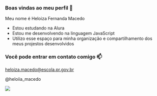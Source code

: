 ### Boas vindas ao meu perfil 💙

Meu nome é Heloiza Fernanda Macedo

- Estou estudando na Alura
- Estou me desenvolvendo na linguagem JavaScript
- Utilizo esse espaço para minha organização e compartilhamento dos meus projestos desenvolvidos

### Você pode entrar em contato comigo 📫

heloiza.macedo@escola.pr.gov.br

@heloiia_macedo

![](https://media.tenor.com/MXK5aazbwlsAAAAC/stitch-lilo-and-stitch.gif)
